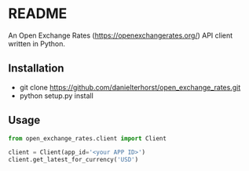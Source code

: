 # README

An Open Exchange Rates (https://openexchangerates.org/) API client written in Python.

## Installation

* git clone https://github.com/danielterhorst/open_exchange_rates.git
* python setup.py install

## Usage

```python
from open_exchange_rates.client import Client

client = Client(app_id='<your APP ID>')
client.get_latest_for_currency('USD')
```
